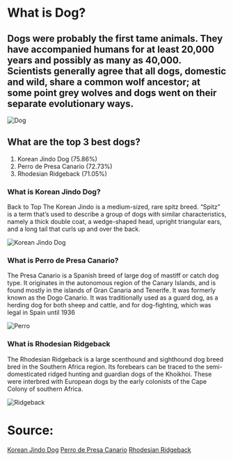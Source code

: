 # What is Dog?
## Dogs were probably the first tame animals. They have accompanied humans for at least 20,000 years and possibly as many as 40,000. Scientists generally agree that all dogs, domestic and wild, share a common wolf ancestor; at some point grey wolves and dogs went on their separate evolutionary ways. 
![Dog](https://tse1.mm.bing.net/th?id=OIP.tDmt1DkHIDXbvIuNWJgg0QHaE8&pid=Api&P=0&w=300&h=300)
## What are the top 3 best dogs?
1. Korean Jindo Dog (75.86%)
2. Perro de Presa Canario (72.73%)
3. Rhodesian Ridgeback (71.05%)
### What is Korean Jindo Dog?
Back to Top The Korean Jindo is a medium-sized, rare spitz breed. “Spitz” is a term that’s used to describe a group of dogs with similar characteristics, namely a thick double coat, a wedge-shaped head, upright triangular ears, and a long tail that curls up and over the back.

![Korean Jindo Dog](https://tse1.mm.bing.net/th?id=OIP.I2D5tQDRk8rGHjW9ohTGPQHaE8&pid=Api&P=0)
### What is Perro de Presa Canario?
The Presa Canario is a Spanish breed of large dog of mastiff or catch dog type. It originates in the autonomous region of the Canary Islands, and is found mostly in the islands of Gran Canaria and Tenerife. It was formerly known as the Dogo Canario. It was traditionally used as a guard dog, as a herding dog for both sheep and cattle, and for dog-fighting, which was legal in Spain until 1936

![Perro](https://tse1.mm.bing.net/th?id=OIP.fbPZJGQJygkpQQdWNb7T6gHaE8&pid=Api&P=0)
### What is Rhodesian Ridgeback
The Rhodesian Ridgeback is a large scenthound and sighthound dog breed bred in the Southern Africa region. Its forebears can be traced to the semi-domesticated ridged hunting and guardian dogs of the Khoikhoi. These were interbred with European dogs by the early colonists of the Cape Colony of southern Africa.

![Ridgeback](https://tse4.mm.bing.net/th?id=OIP.53IXK3sSRC-ONugj4mlzLQHaFn&pid=Api&P=0)
# Source:
[Korean Jindo Dog](https://tse1.mm.bing.net/th?id=OIP.I2D5tQDRk8rGHjW9ohTGPQHaE8&pid=Api&P=0)
[Perro de Presa Canario](https://tse1.mm.bing.net/th?id=OIP.fbPZJGQJygkpQQdWNb7T6gHaE8&pid=Api&P=0)
[Rhodesian Ridgeback](https://tse1.mm.bing.net/th?id=OIP.fbPZJGQJygkpQQdWNb7T6gHaE8&pid=Api&P=0)
